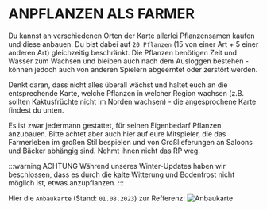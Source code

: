 # ANPFLANZEN ALS FARMER

Du kannst an verschiedenen Orten der Karte allerlei Pflanzensamen kaufen und diese anbauen. Du bist dabei auf `20 Pflanzen` (15 von einer Art + 5 einer anderen Art) gleichzeitig beschränkt. Die Pflanzen benötigen Zeit und Wasser zum Wachsen und bleiben auch nach dem Ausloggen bestehen - können jedoch auch von anderen Spielern abgeerntet oder zerstört werden.

Denkt daran, dass nicht alles überall wächst und haltet euch an die entsprechende Karte, welche Pflanzen in welcher Region wachsen (z.B. sollten Kaktusfrüchte nicht im Norden wachsen) - die angesprochene Karte findest du unten.

Es ist zwar jedermann gestattet, für seinen Eigenbedarf Pflanzen anzubauen. Bitte achtet aber auch hier auf eure Mitspieler, die das Farmerleben im großen Stil bespielen und von Großlieferungen an Saloons und Bäcker abhängig sind. Nehmt ihnen nicht das RP weg.

:::warning ACHTUNG
Während unseres Winter-Updates haben wir beschlossen, dass es durch die kalte Witterung und Bodenfrost nicht möglich ist, etwas anzupflanzen.
:::

Hier die `Anbaukarte` (Stand: `01.08.2023`) zur Refferenz:
![Anbaukarte](../../assets/anbaukarte.png)